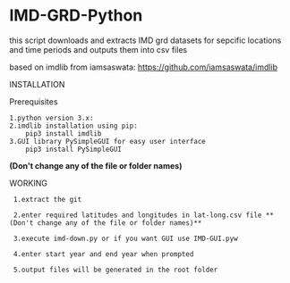# IMD-GRD-Python
this script downloads and extracts IMD grd datasets for sepcific locations and time periods and outputs them into csv files

based on imdlib from iamsaswata: https://github.com/iamsaswata/imdlib

INSTALLATION

Prerequisites

    1.python version 3.x:
    2.imdlib installation using pip:
        pip3 install imdlib
    3.GUI library PySimpleGUI for easy user interface
        pip3 install PySimpleGUI

 **(Don't change any of the file or folder names)**

WORKING

     1.extract the git
  
     2.enter required latitudes and longitudes in lat-long.csv file **(Don't change any of the file or folder names)**
  
     3.execute imd-down.py or if you want GUI use IMD-GUI.pyw
  
     4.enter start year and end year when prompted
  
     5.output files will be generated in the root folder
  
